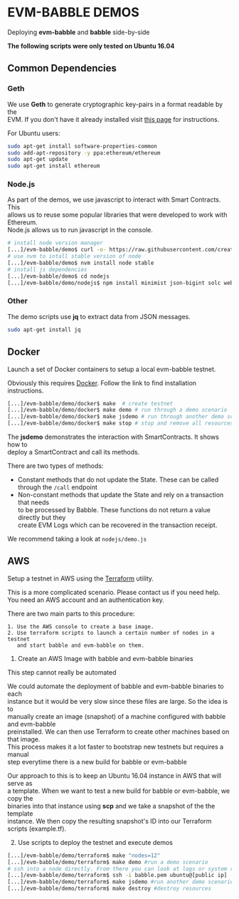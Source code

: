 # EVM-BABBLE DEMOS
Deploying **evm-babble** and **babble** side-by-side

**The following scripts were only tested on Ubuntu 16.04**

## Common Dependencies

### Geth

We use **Geth** to generate cryptographic key-pairs in a format readable by the  
EVM. If you don't have it already installed visit [this page](https://github.com/ethereum/go-ethereum/wiki/Building-Ethereum) for instructions.  

For Ubuntu users:  

```bash
sudo apt-get install software-properties-common
sudo add-apt-repository -y ppa:ethereum/ethereum
sudo apt-get update
sudo apt-get install ethereum
```

### Node.js

As part of the demos, we use javascript to interact with Smart Contracts. This  
allows us to reuse some popular libraries that were developed to work with Ethereum.  
Node.js allows us to run javascript in the console.

```bash
# install node version manager
[...]/evm-babble/demo$ curl -o- https://raw.githubusercontent.com/creationix/nvm/v0.33.5/install.sh | bash
# use nvm to intall stable version of node
[...]/evm-babble/demo$ nvm install node stable
# install js dependencies
[...]/evm-babble/demo$ cd nodejs
[...]/evm-babble/demo/nodejs$ npm install minimist json-bigint solc web3@0.19.0
```
### Other

The demo scripts use **jq** to extract data from JSON messages.

```bash
sudo apt-get install jq
```

## Docker

Launch a set of Docker containers to setup a local evm-babble testnet. 

Obviously this requires [Docker](https://docker.com). Follow the link to find installation instructions.

```bash
[...]/evm-babble/demo/docker$ make  # create testnet
[...]/evm-babble/demo/docker$ make demo # run through a demo scenario
[...]/evm-babble/demo/docker$ make jsdemo # run through another demo scenario
[...]/evm-babble/demo/docker$ make stop # stop and remove all resources
```

The **jsdemo** demonstrates the interaction with SmartContracts. It shows how to  
deploy a SmartContract and call its methods.

There are two types of methods:  
- Constant methods that do not update the State. These can be called through the
`/call` endpoint
- Non-constant methods that update the State and rely on a transaction that needs  
to be processed by Babble. These functions do not return a value directly but they  
create EVM Logs which can be recovered in the transaction receipt.

We recommend taking a look at ```nodejs/demo.js```

## AWS

Setup a testnet in AWS using the [Terraform](https://www.terraform.io/) utility.

This is a more complicated scenario. Please contact us if you need help.  
You need an AWS account and an authentication key. 

There are two main parts to this procedure:

    1. Use the AWS console to create a base image.
    2. Use terraform scripts to launch a certain number of nodes in a testnet  
       and start babble and evm-babble on them. 

1. Create an AWS Image with babble and evm-babble binaries

This step cannot really be automated

We could automate the deployment of babble and evm-babble binaries to each  
instance but it would be very slow since these files are large. So the idea is to  
manually create an image (snapshot) of a machine configured with babble and evm-babble  
preinstalled. We can then use Terraform to create other machines based on that image.  
This process makes it a lot faster to bootstrap new testnets but requires a manual  
step everytime there is a new build for babble or evm-babble

Our approach to this is to keep an Ubuntu 16.04 instance in AWS that will serve as  
a template. When we want to test a new build for babble or evm-babble, we copy the  
binaries into that instance using **scp** and we take a snapshot of the the template  
instance. We then copy the resulting snapshot's ID into our Terraform scripts (example.tf).

2. Use scripts to deploy the testnet and execute demos  

```bash
[...]/evm-babble/demo/terraform$ make "nodes=12"
[...]/evm-babble/demo/terraform$ make demo #run a demo scenario
# ssh into a node directly. From there you can look at logs or system resources
[...]/evm-babble/demo/terraform$ ssh -i babble.pem ubuntu@[public ip] 
[...]/evm-babble/demo/terraform$ make jsdemo #run another demo scenario
[...]/evm-babble/demo/terraform$ make destroy #destroy resources
```

